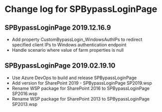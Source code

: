 # Change log for SPBypassLoginPage

## SPBypassLoginPage 2019.12.16.9

* Add property CustomBypassLogin_WindowsAuthIPs to redirect specified client IPs to Windows authentication endpoint
* Handle scenario where value of farm properties is null

## SPBypassLoginPage 2019.02.19.10

* Use Azure DevOps to build and release SPBypassLoginPage
* Add version for SharePoint 2019 - SPBypassLoginPage SP2019.wsp
* Rename WSP package for SharePoint 2016 to SPBypassLoginPage SP2016.wsp
* Rename WSP package for SharePoint 2013 to SPBypassLoginPage SP2013.wsp
